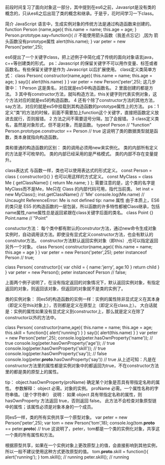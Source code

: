 前段时间复习了面向对象这一部分，其中提到在es6之前，Javasript是没有类的概念的，只从es6之后出现了类的概念和继承。于是乎，花时间学习一下class。

简介
JavaScript 语言中，生成实例对象的传统方法是通过构造函数来创建的。
function Person (name,age){
    this.name = name;
    this.age = age;
}
Person.prototype.say=function(){  // 不能使用箭头函数（我差点忘记）,因为 箭头函数没有prototype属性
    alert(this.name);
}
var peter = new Person('peter',25);

es6提出了一个关键字class，把上述例子中简化成了传统的面向对象语言java，c++等创建类的形式。
ps：Javascript 的保留关键字不可以用作变量、标签或者函数名。有些保留关键字是作为 Javascript 以后扩展使用。
class定义类简单方式：
class Person{
    constructor(name,age){
        this.name = name;
        this.age = age;
    }
    say(){
        alert(this.name)
    }
}
var peter = new Person('peter',25);
这几步骤中：
    1 Person 这是类名，对应就是es5中构造函数名。
    2 里面创建的都是方法。
    3 其中有constructor方法，就叫构造方法，this关键字则代表实例对象，这个方法对应的就是es5的构造函数。
    4 还有个除了constructor方法的其他方法，say方法，对应的就是es5中挂载到其构造函数的prototype属性上的方法。
ps：1 定义“类”的方法的时候，前面不需要加上function这个关键字，直接把函数定义放进去就行，否则报错。
    2 方法之间不需要逗号分隔，加了会报错。
    3 class定义类名，虽然是对象形式，但不是对象，而是函数。
typeof Person  // "function"
Person.prototype.constructor == Person   // true
这说明了类的数据类型就是函数，类本身就指向构造函数。

类和普通的构造函数的区别：
    类的调用必须用new来实例化。
    类的内部所有定义的方法是不可枚举的。
    类的内部已经采用的是严格模式。
    类的内部不存在变量提升。

class表达式
    与函数一样，类也可以使用表达式的形式定义。
    const Person = class {
        constructor(){}
    }
    也可以用这样的方式定义。
    const MyClass = class Me {
        getClassName() {
            return Me.name;
        }
    };
    需要注意的是，这个类的名字是MyClass而不是Me，Me只在 Class 的内部代码可用，指代当前类。
    let inst = new MyClass();
    inst.getClassName() // 'Me'
    console.log(Me.name)  // Uncaught ReferenceError: Me is not defined
tip:
    name 属性
    由于本质上，ES6 的类只是 ES5 的构造函数的一层包装，所以函数的许多特性都被Class继承，包括name属性,name属性总是返回紧跟在class关键字后面的类名。
    class Point {}
    Point.name // "Point"

constuctor方法：
    每个类中都有默认的construtor方法，通过new命令生成对象实例时，自动调用该方法。即使没有显式定义constructor方法，也会有默认的construtor方法。
    constructor方法默认返回实例对象（即this）,也可以指定返回另外一个对象。
class Person{
    constructor(name,age){
        this.name = name;
        this.age = age
    }
}
var peter = new Person('peter',25);
peter instanceof Person   // true;

class Person{
    constructor(){
        var child = {
            name:'jerry',
            age:10
        }
        return child
    }
}
var peter = new Person();
peter instanceof Person   // false;

上面两个例子说明了，在没有指定返回的对象情况下，默认返回实例对象，有指定返回的对象，则返回该对象，但返回的对象就不是类的实例了。

类的实例对象：
同es5的构造函数的实例一样：实例的属性除非显式定义在其本身（即定义在this对象上），否则都是定义在原型上（即定义在class上）。
大白话就是：实例的属性如果没有显式定义到constructor上，那么就是定义在除了constructor以外的方法中。

class Person{
    constructor(name,age){
        this.name = name;
        this.age = age;
        this.skill = function(){
            alert('running')
        }
    }
    say(){
        alert(this.name)
    }
}
var peter = new Person('peter',25);
console.log(peter.hasOwnProperty('name'));   // true
console.log(peter.hasOwnProperty('age'));    // true
console.log(peter.hasOwnProperty('skill'));  // true
console.log(peter.hasOwnProperty('say'));    // false
console.log(peter.__proto__.hasOwnProperty('say'))  // true
从上述可知：凡是在constructor方法里的属性都是实例对象中的都返回为true，不在constructor方法里的都是类的原型上的属性。

tip：
object.hasOwnProperty(proName) 确定某个对象是否具有带指定名称的属性。
参数解释：
    object
        必需。对象的实例。
    proName
        必需。一个属性名称的字符串值。（是个字符串!）
说明：
    如果 object 具有带指定名称的属性，则 hasOwnProperty 方法返回 true，否则返回 false。
    此方法不会检查对象原型链中的属性；该属性必须是对象本身的一个成员。

同es5一样，类的所有实例共享一个原型对象。
var peter = new Person('peter',25);
var tom = new Person('tom',18);
console.log(tom.__proto__ == peter.__proto__)  // true
这说明了，peter，tom都是一个类的实例化对象，共享这一个类的所有属性和方法。

根据原型共享，如果在一个实例对象上更改原型上的值，会直接影响到其他实例，所以一般不建议使用这种方式更改原型的值。
tom.__proto__.skill = function(){
    alert('running');
}
tom.skill();  // running
peter.skill();  // running
